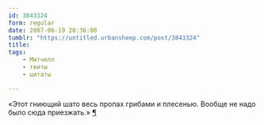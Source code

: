 ```yaml
---
id: 3843324
form: regular
date: 2007-06-19 20:36:00
tumblr: "https://untitled.urbansheep.com/post/3843324"
title:
tags:
    - Митчелл
    - твиты
    - цитаты

---
```


<p>«Этот гниющий шато весь пропах грибами и плесенью. Вообще не надо было сюда приезжать.» <a href="http://twitter.com/urbansheep/statuses/111665772">¶</a></p>

